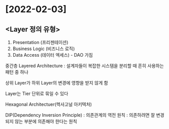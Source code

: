 # [2022-02-03]

## <Layer 정의 유형>
1. Presentation (프리젠테이션)
2. Business Logic (비즈니스 로직) 
3. Data Access (데이터 엑세스) - DAO 가짐


중간층 Layered Architecture : 설계자들이 복잡한 시스템을 분리할 때 흔히 사용하는 패턴 중 하나

상위 Layer가 하위 Layer의 변경에 영향을 받지 않게 함

Layer는 Tier 단위로 묶일 수 있다

Hexagonal Architectuer(헥사고널 아키텍처)

DIP(Dependency Inversion Principle) : 의존관계의 역전 원칙 : 의존하려면 잘 변경되지 않는 부분에 의존해야 한다는 원칙


